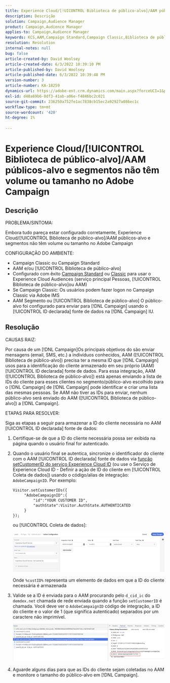 ```yaml
---
title: Experience Cloud/[!UICONTROL Biblioteca de público-alvo]/AAM públicos-alvo e segmentos não têm volume ou tamanho no Adobe Campaign
description: Descrição
solution: Campaign,Audience Manager
product: Campaign,Audience Manager
applies-to: Campaign,Audience Manager
keywords: KCS,AAM,Campaign Standard,Campaign Classic,Biblioteca de público-alvo,Serviço principal de pessoas,Públicos-alvo do Experience Cloud
resolution: Resolution
internal-notes: null
bug: false
article-created-by: David Woolsey
article-created-date: 6/3/2022 10:39:10 PM
article-published-by: David Woolsey
article-published-date: 6/3/2022 10:39:48 PM
version-number: 3
article-number: KA-18259
dynamics-url: https://adobe-ent.crm.dynamics.com/main.aspx?forceUCI=1&pagetype=entityrecord&etn=knowledgearticle&id=6e0f65f7-8de3-ec11-bb3d-000d3a33d117
exl-id: d48a69b6-8df3-41ab-a06e-f4846bc2c021
source-git-commit: 236250a752fe1ac7838cb15ec2a92927a086ec1c
workflow-type: tm+mt
source-wordcount: '420'
ht-degree: 1%

---
```


# Experience Cloud/[!UICONTROL Biblioteca de público-alvo]/AAM públicos-alvo e segmentos não têm volume ou tamanho no Adobe Campaign

## Descrição

PROBLEMA/SINTOMA:

Embora tudo pareça estar configurado corretamente, Experience Cloud/[!UICONTROL Biblioteca de público-alvo]/AAM públicos-alvo e segmentos não têm volume ou tamanho no Adobe Campaign

CONFIGURAÇÃO DO AMBIENTE:

- Campaign Classic ou Campaign Standard
- AAM e/ou [!UICONTROL Biblioteca de público-alvo]
- Configurado com êxito [Campaign Standard](https://experienceleague.adobe.com/docs/campaign-standard/using/integrating-with-adobe-cloud/working-with-campaign-and-audience-manager-or-people-core-service/provisioning-and-configuring-integration-with-audience-manager-or-people-core-service.html?lang=en) ou [Classic](https://experienceleague.adobe.com/docs/campaign-classic/using/integrating-with-adobe-experience-cloud/audience-sharing/configuring-shared-audiences-integration-in-adobe-campaign.html?lang=en) para usar o Experience Cloud Audiences (serviço principal Pessoas, [!UICONTROL Biblioteca de público-alvo]ou AAM)
- Se Campaign Classic: Os usuários podem fazer logon no Campaign Classic via Adobe IMS
- AAM Segmento ou [!UICONTROL Biblioteca de público-alvo] O público-alvo foi configurado para enviar para [!DNL Campaign] usando o [!UICONTROL ID declarada] fonte de dados na [!DNL Campaign] IU.

## Resolução

CAUSAS RAIZ:

Por causa de um [!DNL Campaign]Os principais objetivos do são enviar mensagens (email, SMS, etc.) a indivíduos conhecidos, AAM ([!UICONTROL Biblioteca de público-alvo]) precisa ter a mesma ID que [!DNL Campaign] usos para a identificação do cliente armazenado em seu próprio (AAM) [!UICONTROL ID declarada] fonte de dados. Para essa integração, AAM ([!UICONTROL Biblioteca de público-alvo]) está apenas enviando a lista de IDs do cliente para esses clientes no segmento/público-alvo escolhido para o [!DNL Campaign] de [!DNL Campaign] pode identificar e criar uma lista das mesmas pessoas. Se AAM não tiver as IDs para enviar, nenhum público-alvo será enviado do AAM ([!UICONTROL Biblioteca de público-alvo]) a [!DNL Campaign].

ETAPAS PARA RESOLVER:

Siga as etapas a seguir para armazenar a ID do cliente necessária no AAM [!UICONTROL ID declarada] fonte de dados:

1. Certifique-se de que a ID do cliente necessária possa ser exibida na página quando o usuário final for autenticado.
1. Quando o usuário final se autentica, sincronize o identificador do cliente com o AAM [!UICONTROL ID declarada] fonte de dados via [função setCustomerID do serviço Experience Cloud ID](https://experienceleague.adobe.com/docs/id-service/using/id-service-api/methods/setcustomerids.html?lang=en) (ou use o Serviço de Experience Cloud ID - Definir a ação de ID do cliente em [!UICONTROL Coleta de dados]) usando o código/alias de integração: `AdobeCampaignID`. Por exemplo:

   ```
   Visitor.setCustomerIDs({
        "AdobeCampaignID":{ 
            "id":"YOUR CUSTOMER ID", 
            "authState":Visitor.AuthState.AUTHENTICATED 
        } 
   });
   ```

   ou [!UICONTROL Coleta de dados]:

   ![](assets/4e9305cf-76a5-ec11-983f-0022480b028f.png)

   Onde `%custID%` representa um elemento de dados em que a ID do cliente necessária é armazenada

1. Valide se a ID é enviada para o AAM procurando pelo `d_cid_ic` do `demdex.net` chamada de rede enviada quando a função `setCustomerID` é chamada. Você deve ver o `AdobeCampaignID` código de integração, a ID do cliente e o valor de 1 (que significa autenticado) separados por um caractere não imprimível.

   ![](assets/4f9305cf-76a5-ec11-983f-0022480b028f.png)

1. Aguarde alguns dias para que as IDs do cliente sejam coletadas no AAM e monitore o tamanho do público-alvo em [!DNL Campaign].
